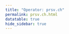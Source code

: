 ```yaml
---
title: "Operator: prsv.ch"
permalink: prsv.ch.html
datatable: true
hide_sidebar: true
---
```


<div>                        <script type="text/javascript">window.PlotlyConfig = {MathJaxConfig: 'local'};</script>
        <script src="https://cdn.plot.ly/plotly-2.4.2.min.js"></script>                <div id="eac51e9d-9186-4198-85cf-8402c34ade3a" class="plotly-graph-div" style="height:100%; width:100%;"></div>            <script type="text/javascript">                                    window.PLOTLYENV=window.PLOTLYENV || {};                                    if (document.getElementById("eac51e9d-9186-4198-85cf-8402c34ade3a")) {                    Plotly.newPlot(                        "eac51e9d-9186-4198-85cf-8402c34ade3a",                        [{"name":"exit probability (%)","type":"scatter","x":["2022-06-17","2022-06-18","2022-06-19","2022-06-20","2022-06-21","2022-06-22","2022-06-23","2022-06-24","2022-06-25","2022-06-26","2022-06-27","2022-06-28","2022-06-29","2022-06-30","2022-07-01","2022-07-02","2022-07-03","2022-07-04","2022-07-05","2022-07-06","2022-07-07","2022-07-08","2022-07-09","2022-07-10","2022-07-11","2022-07-12","2022-07-13","2022-07-14","2022-07-15","2022-07-16","2022-07-17","2022-07-18","2022-07-19","2022-07-20","2022-07-21","2022-07-22","2022-07-23","2022-07-24","2022-07-25","2022-07-26","2022-07-27","2022-07-28","2022-07-29","2022-07-30","2022-07-31","2022-08-01","2022-08-02","2022-08-03","2022-08-04","2022-08-05","2022-08-06","2022-08-07","2022-08-08","2022-08-10","2022-08-11","2022-08-12","2022-08-13","2022-08-14","2022-08-15","2022-08-16","2022-08-17","2022-08-18","2022-08-19","2022-08-20","2022-08-21","2022-08-22","2022-08-23","2022-08-24","2022-08-25","2022-08-26","2022-08-27","2022-08-28","2022-08-29","2022-08-30","2022-08-31","2022-09-01","2022-09-02","2022-09-03","2022-09-04","2022-09-05","2022-09-06","2022-09-07","2022-09-13","2022-09-14","2022-09-15","2022-09-16","2022-09-17","2022-09-18","2022-09-19","2022-09-20","2022-09-21","2022-09-22","2022-09-23","2022-09-24","2022-09-25","2022-09-26","2022-09-27","2022-09-28","2022-09-29","2022-09-30","2022-10-01","2022-10-02","2022-10-03","2022-10-04","2022-10-05","2022-10-06","2022-10-07","2022-10-08","2022-10-09","2022-10-10","2022-10-11","2022-10-12","2022-10-13","2022-10-14","2022-10-15","2022-10-16","2022-10-17","2022-10-18","2022-10-19","2022-10-20","2022-10-21","2022-10-22","2022-10-23","2022-10-24","2022-10-25","2022-10-26","2022-10-27","2022-10-28","2022-10-29","2022-10-30","2022-10-31","2022-11-01","2022-11-02","2022-11-03","2022-11-04","2022-11-05","2022-11-06","2022-11-07","2022-11-08","2022-11-09","2022-11-10","2022-11-11","2022-11-12","2022-11-13","2022-11-14","2022-11-15","2022-11-16","2022-11-17","2022-11-18","2022-11-19","2022-11-20","2022-11-21","2022-11-22","2022-11-23","2022-11-24","2022-11-25","2022-11-26","2022-11-27","2022-11-28","2022-11-29","2022-11-30","2022-12-01","2022-12-02","2022-12-03","2022-12-04","2022-12-05","2022-12-06","2022-12-07","2022-12-08","2022-12-09","2022-12-10","2022-12-11","2022-12-12","2022-12-13","2022-12-14","2022-12-15","2022-12-16","2022-12-17","2022-12-18","2022-12-19","2022-12-20","2022-12-21","2022-12-22","2022-12-23","2022-12-24","2022-12-25","2022-12-26","2022-12-27","2022-12-28","2022-12-29","2022-12-30","2022-12-31","2023-01-01","2023-01-02","2023-01-03","2023-01-04","2023-01-05","2023-01-06","2023-01-07","2023-01-08","2023-01-09","2023-01-10","2023-01-11","2023-01-12","2023-01-13","2023-01-14","2023-01-15","2023-01-16","2023-01-17","2023-01-18","2023-01-19","2023-01-20","2023-01-21","2023-01-22","2023-01-23","2023-01-24","2023-01-25","2023-01-26","2023-01-27","2023-01-28","2023-01-29","2023-01-30","2023-01-31","2023-02-01","2023-02-02","2023-02-03","2023-02-04","2023-02-05","2023-02-06","2023-02-07","2023-02-08","2023-02-09","2023-02-10","2023-02-11","2023-02-12","2023-02-13","2023-02-14","2023-02-15","2023-02-16","2023-02-17","2023-02-18","2023-02-19","2023-02-20","2023-02-21","2023-02-22","2023-02-23","2023-02-24","2023-02-25","2023-02-26","2023-02-27","2023-02-28","2023-03-01","2023-03-02","2023-03-03","2023-03-04","2023-03-05","2023-03-06","2023-03-07","2023-03-08","2023-03-09","2023-03-10","2023-03-11","2023-03-12","2023-03-13","2023-03-14","2023-03-15","2023-03-16","2023-03-17","2023-03-18","2023-03-19","2023-03-20","2023-03-21","2023-03-22","2023-03-23","2023-03-24","2023-03-25","2023-03-26","2023-03-27","2023-03-28","2023-03-29","2023-03-30","2023-03-31","2023-04-01","2023-04-02","2023-04-03","2023-04-04","2023-04-05","2023-04-06","2023-04-07","2023-04-08","2023-04-09","2023-04-10","2023-04-11","2023-04-12","2023-04-13","2023-04-14","2023-04-15","2023-04-16","2023-04-17","2023-04-18","2023-04-19","2023-04-20","2023-04-21","2023-04-22","2023-04-23","2023-04-24","2023-04-25","2023-04-26"],"xaxis":"x","y":[0.0,0.0,0.0,0.03,0.05,0.08,0.09,0.11,0.13,0.13,0.17,0.29,0.31,0.33,0.26,0.31,0.29,0.32,0.32,0.32,0.32,0.32,0.34,0.33,0.33,0.29,0.3,null,0.26,0.25,0.25,0.25,0.25,0.24,0.21,0.21,0.21,0.19,0.18,0.19,0.2,0.19,0.2,0.17,0.17,0.19,0.18,0.2,0.19,0.2,0.2,0.21,0.2,0.23,0.25,0.27,0.26,0.28,0.26,0.26,0.25,0.25,0.25,0.29,0.26,0.28,0.29,0.28,0.0,0.0,0.0,0.0,0.28,0.3,0.31,null,null,null,null,null,null,null,0.0,0.0,0.0,0.25,0.29,0.31,0.31,0.32,0.33,0.34,0.33,0.35,0.38,0.35,1.08,1.12,1.14,1.16,1.01,1.0,0.97,0.93,0.96,1.0,1.01,1.01,1.02,1.0,0.66,1.03,1.01,0.9,0.91,0.94,0.83,0.44,0.3,0.29,0.29,0.27,0.25,0.23,0.26,0.23,0.21,0.21,0.24,0.25,0.19,0.41,0.39,0.39,0.35,0.38,0.4,0.42,0.44,0.49,0.48,0.44,0.44,0.51,0.52,0.52,0.54,0.48,0.5,0.5,0.51,0.57,0.57,0.57,0.57,0.56,0.53,0.54,0.52,0.51,0.5,0.53,0.56,0.56,0.52,0.52,0.54,0.54,0.56,0.57,0.56,0.54,0.52,0.52,0.41,0.48,0.43,0.46,0.48,0.47,0.47,0.48,0.46,0.49,0.48,0.52,0.55,0.56,0.56,0.54,0.54,0.53,0.54,0.53,0.55,0.52,0.51,0.51,0.49,0.49,0.47,0.47,0.47,0.49,0.47,0.36,0.5,0.53,0.54,0.55,0.57,0.52,0.56,0.58,0.58,0.56,0.62,0.62,0.61,0.59,0.61,0.63,0.64,0.62,0.62,0.63,0.62,0.59,0.6,0.62,0.62,0.53,0.51,0.5,0.52,0.49,0.39,0.43,0.43,0.43,0.43,0.43,0.44,0.43,0.43,0.45,0.46,0.48,0.51,0.51,0.57,0.58,1.01,1.06,1.08,1.05,1.04,0.97,0.92,0.93,0.93,0.85,1.15,1.19,1.2,1.17,1.06,1.12,1.12,1.1,1.04,1.04,1.02,1.03,0.95,0.95,0.93,0.95,0.84,0.92,0.94,0.95,0.96,0.94,0.92,0.91,0.9,0.92,0.93,0.87,0.87,0.83,0.87,0.86,0.86,0.83,0.84,0.8,0.8,0.8,0.19,0.4,0.4,0.38,0.39,0.22,0.21,0.18],"yaxis":"y"},{"name":"guard probability (%)","type":"scatter","x":["2022-06-17","2022-06-18","2022-06-19","2022-06-20","2022-06-21","2022-06-22","2022-06-23","2022-06-24","2022-06-25","2022-06-26","2022-06-27","2022-06-28","2022-06-29","2022-06-30","2022-07-01","2022-07-02","2022-07-03","2022-07-04","2022-07-05","2022-07-06","2022-07-07","2022-07-08","2022-07-09","2022-07-10","2022-07-11","2022-07-12","2022-07-13","2022-07-14","2022-07-15","2022-07-16","2022-07-17","2022-07-18","2022-07-19","2022-07-20","2022-07-21","2022-07-22","2022-07-23","2022-07-24","2022-07-25","2022-07-26","2022-07-27","2022-07-28","2022-07-29","2022-07-30","2022-07-31","2022-08-01","2022-08-02","2022-08-03","2022-08-04","2022-08-05","2022-08-06","2022-08-07","2022-08-08","2022-08-10","2022-08-11","2022-08-12","2022-08-13","2022-08-14","2022-08-15","2022-08-16","2022-08-17","2022-08-18","2022-08-19","2022-08-20","2022-08-21","2022-08-22","2022-08-23","2022-08-24","2022-08-25","2022-08-26","2022-08-27","2022-08-28","2022-08-29","2022-08-30","2022-08-31","2022-09-01","2022-09-02","2022-09-03","2022-09-04","2022-09-05","2022-09-06","2022-09-07","2022-09-13","2022-09-14","2022-09-15","2022-09-16","2022-09-17","2022-09-18","2022-09-19","2022-09-20","2022-09-21","2022-09-22","2022-09-23","2022-09-24","2022-09-25","2022-09-26","2022-09-27","2022-09-28","2022-09-29","2022-09-30","2022-10-01","2022-10-02","2022-10-03","2022-10-04","2022-10-05","2022-10-06","2022-10-07","2022-10-08","2022-10-09","2022-10-10","2022-10-11","2022-10-12","2022-10-13","2022-10-14","2022-10-15","2022-10-16","2022-10-17","2022-10-18","2022-10-19","2022-10-20","2022-10-21","2022-10-22","2022-10-23","2022-10-24","2022-10-25","2022-10-26","2022-10-27","2022-10-28","2022-10-29","2022-10-30","2022-10-31","2022-11-01","2022-11-02","2022-11-03","2022-11-04","2022-11-05","2022-11-06","2022-11-07","2022-11-08","2022-11-09","2022-11-10","2022-11-11","2022-11-12","2022-11-13","2022-11-14","2022-11-15","2022-11-16","2022-11-17","2022-11-18","2022-11-19","2022-11-20","2022-11-21","2022-11-22","2022-11-23","2022-11-24","2022-11-25","2022-11-26","2022-11-27","2022-11-28","2022-11-29","2022-11-30","2022-12-01","2022-12-02","2022-12-03","2022-12-04","2022-12-05","2022-12-06","2022-12-07","2022-12-08","2022-12-09","2022-12-10","2022-12-11","2022-12-12","2022-12-13","2022-12-14","2022-12-15","2022-12-16","2022-12-17","2022-12-18","2022-12-19","2022-12-20","2022-12-21","2022-12-22","2022-12-23","2022-12-24","2022-12-25","2022-12-26","2022-12-27","2022-12-28","2022-12-29","2022-12-30","2022-12-31","2023-01-01","2023-01-02","2023-01-03","2023-01-04","2023-01-05","2023-01-06","2023-01-07","2023-01-08","2023-01-09","2023-01-10","2023-01-11","2023-01-12","2023-01-13","2023-01-14","2023-01-15","2023-01-16","2023-01-17","2023-01-18","2023-01-19","2023-01-20","2023-01-21","2023-01-22","2023-01-23","2023-01-24","2023-01-25","2023-01-26","2023-01-27","2023-01-28","2023-01-29","2023-01-30","2023-01-31","2023-02-01","2023-02-02","2023-02-03","2023-02-04","2023-02-05","2023-02-06","2023-02-07","2023-02-08","2023-02-09","2023-02-10","2023-02-11","2023-02-12","2023-02-13","2023-02-14","2023-02-15","2023-02-16","2023-02-17","2023-02-18","2023-02-19","2023-02-20","2023-02-21","2023-02-22","2023-02-23","2023-02-24","2023-02-25","2023-02-26","2023-02-27","2023-02-28","2023-03-01","2023-03-02","2023-03-03","2023-03-04","2023-03-05","2023-03-06","2023-03-07","2023-03-08","2023-03-09","2023-03-10","2023-03-11","2023-03-12","2023-03-13","2023-03-14","2023-03-15","2023-03-16","2023-03-17","2023-03-18","2023-03-19","2023-03-20","2023-03-21","2023-03-22","2023-03-23","2023-03-24","2023-03-25","2023-03-26","2023-03-27","2023-03-28","2023-03-29","2023-03-30","2023-03-31","2023-04-01","2023-04-02","2023-04-03","2023-04-04","2023-04-05","2023-04-06","2023-04-07","2023-04-08","2023-04-09","2023-04-10","2023-04-11","2023-04-12","2023-04-13","2023-04-14","2023-04-15","2023-04-16","2023-04-17","2023-04-18","2023-04-19","2023-04-20","2023-04-21","2023-04-22","2023-04-23","2023-04-24","2023-04-25","2023-04-26"],"xaxis":"x","y":[0.0,0.0,0.0,0.0,0.0,0.0,0.0,0.0,0.0,0.22,0.1,0.1,0.22,0.24,0.23,0.0,0.0,0.0,0.2,0.19,0.18,0.18,0.17,0.17,0.15,0.13,0.13,null,0.0,0.0,0.0,0.0,0.0,0.0,0.0,0.06,0.28,0.28,0.25,0.27,0.28,0.25,0.24,0.23,0.24,0.23,0.23,0.26,0.26,0.32,0.33,0.33,0.28,0.41,0.44,0.42,0.45,0.41,0.38,0.37,0.34,0.55,0.72,0.74,0.79,0.68,0.68,0.73,0.64,0.64,0.67,0.64,0.67,0.87,0.86,null,null,null,null,null,null,null,0.0,0.0,0.0,0.0,0.0,0.0,0.0,0.0,0.0,0.0,0.0,0.0,0.0,0.0,0.0,0.0,0.35,0.35,0.34,0.12,0.12,0.11,0.12,0.1,0.11,0.11,0.12,0.13,0.13,0.13,0.3,0.32,0.31,0.32,0.31,0.34,0.45,0.54,0.5,0.51,0.59,0.68,0.6,0.45,0.48,0.5,0.61,1.2,1.31,1.29,1.47,1.41,1.55,1.83,1.68,1.58,1.61,1.51,1.29,1.61,1.5,1.56,1.54,1.46,1.6,1.6,1.62,1.68,1.78,2.01,2.01,2.01,1.72,2.16,1.96,1.95,2.13,2.46,2.3,2.19,1.75,1.7,1.61,1.41,1.92,1.88,1.79,1.74,1.74,1.74,1.7,1.62,1.71,1.88,1.76,1.69,1.57,1.55,1.6,1.51,1.45,1.5,1.5,1.5,1.51,1.52,1.48,1.41,1.53,1.61,1.58,1.65,1.57,1.57,1.61,1.63,1.66,1.65,1.67,1.8,1.84,1.86,1.88,2.19,2.21,2.17,2.15,2.13,2.06,2.1,2.02,1.72,1.78,1.72,1.81,1.73,1.91,2.17,2.06,1.94,1.99,2.0,2.03,1.86,1.79,1.82,1.58,1.82,1.82,1.81,1.93,1.99,2.09,2.11,2.12,2.08,2.04,2.02,2.11,2.09,2.15,2.04,1.89,2.38,2.58,2.66,2.91,3.48,3.55,3.37,3.22,3.36,3.28,3.35,3.29,3.18,3.19,3.19,3.17,2.77,2.69,2.6,2.68,2.44,2.38,2.35,2.2,2.12,2.39,2.53,2.61,2.61,2.39,2.46,2.46,2.35,2.24,2.25,2.27,2.31,2.31,2.3,2.3,2.3,2.36,2.41,2.34,2.39,2.42,2.37,2.28,2.46,2.51,2.61,2.61,2.34,2.34,2.58,2.73,3.19,3.06,3.01,3.1,2.72,2.74,2.78],"yaxis":"y"},{"name":"advertised bandwidth","type":"scatter","x":["2022-06-17","2022-06-18","2022-06-19","2022-06-20","2022-06-21","2022-06-22","2022-06-23","2022-06-24","2022-06-25","2022-06-26","2022-06-27","2022-06-28","2022-06-29","2022-06-30","2022-07-01","2022-07-02","2022-07-03","2022-07-04","2022-07-05","2022-07-06","2022-07-07","2022-07-08","2022-07-09","2022-07-10","2022-07-11","2022-07-12","2022-07-13","2022-07-14","2022-07-15","2022-07-16","2022-07-17","2022-07-18","2022-07-19","2022-07-20","2022-07-21","2022-07-22","2022-07-23","2022-07-24","2022-07-25","2022-07-26","2022-07-27","2022-07-28","2022-07-29","2022-07-30","2022-07-31","2022-08-01","2022-08-02","2022-08-03","2022-08-04","2022-08-05","2022-08-06","2022-08-07","2022-08-08","2022-08-10","2022-08-11","2022-08-12","2022-08-13","2022-08-14","2022-08-15","2022-08-16","2022-08-17","2022-08-18","2022-08-19","2022-08-20","2022-08-21","2022-08-22","2022-08-23","2022-08-24","2022-08-25","2022-08-26","2022-08-27","2022-08-28","2022-08-29","2022-08-30","2022-08-31","2022-09-01","2022-09-02","2022-09-03","2022-09-04","2022-09-05","2022-09-06","2022-09-07","2022-09-13","2022-09-14","2022-09-15","2022-09-16","2022-09-17","2022-09-18","2022-09-19","2022-09-20","2022-09-21","2022-09-22","2022-09-23","2022-09-24","2022-09-25","2022-09-26","2022-09-27","2022-09-28","2022-09-29","2022-09-30","2022-10-01","2022-10-02","2022-10-03","2022-10-04","2022-10-05","2022-10-06","2022-10-07","2022-10-08","2022-10-09","2022-10-10","2022-10-11","2022-10-12","2022-10-13","2022-10-14","2022-10-15","2022-10-16","2022-10-17","2022-10-18","2022-10-19","2022-10-20","2022-10-21","2022-10-22","2022-10-23","2022-10-24","2022-10-25","2022-10-26","2022-10-27","2022-10-28","2022-10-29","2022-10-30","2022-10-31","2022-11-01","2022-11-02","2022-11-03","2022-11-04","2022-11-05","2022-11-06","2022-11-07","2022-11-08","2022-11-09","2022-11-10","2022-11-11","2022-11-12","2022-11-13","2022-11-14","2022-11-15","2022-11-16","2022-11-17","2022-11-18","2022-11-19","2022-11-20","2022-11-21","2022-11-22","2022-11-23","2022-11-24","2022-11-25","2022-11-26","2022-11-27","2022-11-28","2022-11-29","2022-11-30","2022-12-01","2022-12-02","2022-12-03","2022-12-04","2022-12-05","2022-12-06","2022-12-07","2022-12-08","2022-12-09","2022-12-10","2022-12-11","2022-12-12","2022-12-13","2022-12-14","2022-12-15","2022-12-16","2022-12-17","2022-12-18","2022-12-19","2022-12-20","2022-12-21","2022-12-22","2022-12-23","2022-12-24","2022-12-25","2022-12-26","2022-12-27","2022-12-28","2022-12-29","2022-12-30","2022-12-31","2023-01-01","2023-01-02","2023-01-03","2023-01-04","2023-01-05","2023-01-06","2023-01-07","2023-01-08","2023-01-09","2023-01-10","2023-01-11","2023-01-12","2023-01-13","2023-01-14","2023-01-15","2023-01-16","2023-01-17","2023-01-18","2023-01-19","2023-01-20","2023-01-21","2023-01-22","2023-01-23","2023-01-24","2023-01-25","2023-01-26","2023-01-27","2023-01-28","2023-01-29","2023-01-30","2023-01-31","2023-02-01","2023-02-02","2023-02-03","2023-02-04","2023-02-05","2023-02-06","2023-02-07","2023-02-08","2023-02-09","2023-02-10","2023-02-11","2023-02-12","2023-02-13","2023-02-14","2023-02-15","2023-02-16","2023-02-17","2023-02-18","2023-02-19","2023-02-20","2023-02-21","2023-02-22","2023-02-23","2023-02-24","2023-02-25","2023-02-26","2023-02-27","2023-02-28","2023-03-01","2023-03-02","2023-03-03","2023-03-04","2023-03-05","2023-03-06","2023-03-07","2023-03-08","2023-03-09","2023-03-10","2023-03-11","2023-03-12","2023-03-13","2023-03-14","2023-03-15","2023-03-16","2023-03-17","2023-03-18","2023-03-19","2023-03-20","2023-03-21","2023-03-22","2023-03-23","2023-03-24","2023-03-25","2023-03-26","2023-03-27","2023-03-28","2023-03-29","2023-03-30","2023-03-31","2023-04-01","2023-04-02","2023-04-03","2023-04-04","2023-04-05","2023-04-06","2023-04-07","2023-04-08","2023-04-09","2023-04-10","2023-04-11","2023-04-12","2023-04-13","2023-04-14","2023-04-15","2023-04-16","2023-04-17","2023-04-18","2023-04-19","2023-04-20","2023-04-21","2023-04-22","2023-04-23","2023-04-24","2023-04-25","2023-04-26"],"xaxis":"x","y":[0.0,0.05,0.14,0.14,0.32,0.37,0.62,0.81,0.83,0.83,1.11,1.15,1.15,1.31,1.31,1.25,1.2,1.19,1.14,1.12,1.08,1.08,1.09,1.07,1.06,0.98,0.96,0.96,0.99,1.05,1.05,1.08,1.12,1.12,1.18,1.28,1.25,1.19,1.22,1.32,1.21,1.18,1.16,1.17,1.15,1.16,1.29,1.5,1.58,1.64,1.67,1.61,1.59,1.57,1.72,1.9,2.07,2.2,2.24,2.61,2.72,2.82,2.82,2.93,3.0,2.99,3.03,3.04,3.18,3.35,3.43,3.66,3.68,3.72,4.14,4.15,4.2,4.17,3.93,3.29,2.94,0.35,0.03,2.16,2.51,2.51,2.71,3.72,4.06,4.26,4.8,4.89,5.12,6.12,6.51,6.6,6.76,6.94,7.37,7.32,7.11,7.06,6.88,6.8,6.87,7.2,7.16,7.57,7.47,7.4,7.44,7.23,7.14,6.49,6.47,6.59,6.73,6.84,6.61,6.76,6.38,6.42,6.22,5.99,6.34,6.41,6.45,6.36,6.28,6.68,6.24,5.89,6.11,6.07,6.19,5.89,5.82,5.81,5.56,5.44,5.3,5.35,5.35,5.69,5.91,5.91,5.91,6.4,6.55,6.57,6.76,9.04,10.02,10.12,10.54,9.31,10.24,10.62,10.48,10.43,10.62,10.27,10.1,10.14,9.98,10.1,9.94,9.98,10.1,10.22,10.47,10.48,10.4,10.59,10.51,10.23,10.05,9.89,9.98,10.2,10.08,10.02,10.09,10.57,10.43,10.34,10.51,10.63,10.06,10.44,10.62,10.17,10.08,10.23,10.4,10.13,10.59,10.76,11.53,11.63,12.05,12.64,12.73,13.56,13.4,14.06,13.69,13.52,13.26,13.51,13.34,13.32,13.48,13.02,13.25,13.63,13.3,14.4,14.24,14.29,14.78,14.83,14.6,14.84,14.68,15.75,15.81,15.97,15.93,15.73,15.13,14.19,13.6,14.09,14.19,13.94,14.41,15.05,14.97,16.16,16.38,16.86,16.82,16.74,16.82,17.35,17.13,17.33,17.95,18.15,17.65,17.87,19.95,21.76,22.1,22.47,22.39,22.29,21.94,21.5,21.17,20.66,20.35,19.63,17.44,17.81,17.74,17.66,15.62,15.51,15.45,15.14,14.16,14.16,14.12,14.18,14.22,13.53,13.63,13.84,14.4,14.01,14.28,14.11,11.83,11.87,12.52,12.65,12.79,13.01,13.32,13.03,13.31,14.8,15.23,15.67,15.58,15.3,14.57,14.73,15.04,15.19,15.33,15.35,15.5,15.15,15.78,15.63],"yaxis":"y2"}],                        {"hovermode":"x","template":{"data":{"bar":[{"error_x":{"color":"#2a3f5f"},"error_y":{"color":"#2a3f5f"},"marker":{"line":{"color":"#E5ECF6","width":0.5},"pattern":{"fillmode":"overlay","size":10,"solidity":0.2}},"type":"bar"}],"barpolar":[{"marker":{"line":{"color":"#E5ECF6","width":0.5},"pattern":{"fillmode":"overlay","size":10,"solidity":0.2}},"type":"barpolar"}],"carpet":[{"aaxis":{"endlinecolor":"#2a3f5f","gridcolor":"white","linecolor":"white","minorgridcolor":"white","startlinecolor":"#2a3f5f"},"baxis":{"endlinecolor":"#2a3f5f","gridcolor":"white","linecolor":"white","minorgridcolor":"white","startlinecolor":"#2a3f5f"},"type":"carpet"}],"choropleth":[{"colorbar":{"outlinewidth":0,"ticks":""},"type":"choropleth"}],"contour":[{"colorbar":{"outlinewidth":0,"ticks":""},"colorscale":[[0.0,"#0d0887"],[0.1111111111111111,"#46039f"],[0.2222222222222222,"#7201a8"],[0.3333333333333333,"#9c179e"],[0.4444444444444444,"#bd3786"],[0.5555555555555556,"#d8576b"],[0.6666666666666666,"#ed7953"],[0.7777777777777778,"#fb9f3a"],[0.8888888888888888,"#fdca26"],[1.0,"#f0f921"]],"type":"contour"}],"contourcarpet":[{"colorbar":{"outlinewidth":0,"ticks":""},"type":"contourcarpet"}],"heatmap":[{"colorbar":{"outlinewidth":0,"ticks":""},"colorscale":[[0.0,"#0d0887"],[0.1111111111111111,"#46039f"],[0.2222222222222222,"#7201a8"],[0.3333333333333333,"#9c179e"],[0.4444444444444444,"#bd3786"],[0.5555555555555556,"#d8576b"],[0.6666666666666666,"#ed7953"],[0.7777777777777778,"#fb9f3a"],[0.8888888888888888,"#fdca26"],[1.0,"#f0f921"]],"type":"heatmap"}],"heatmapgl":[{"colorbar":{"outlinewidth":0,"ticks":""},"colorscale":[[0.0,"#0d0887"],[0.1111111111111111,"#46039f"],[0.2222222222222222,"#7201a8"],[0.3333333333333333,"#9c179e"],[0.4444444444444444,"#bd3786"],[0.5555555555555556,"#d8576b"],[0.6666666666666666,"#ed7953"],[0.7777777777777778,"#fb9f3a"],[0.8888888888888888,"#fdca26"],[1.0,"#f0f921"]],"type":"heatmapgl"}],"histogram":[{"marker":{"pattern":{"fillmode":"overlay","size":10,"solidity":0.2}},"type":"histogram"}],"histogram2d":[{"colorbar":{"outlinewidth":0,"ticks":""},"colorscale":[[0.0,"#0d0887"],[0.1111111111111111,"#46039f"],[0.2222222222222222,"#7201a8"],[0.3333333333333333,"#9c179e"],[0.4444444444444444,"#bd3786"],[0.5555555555555556,"#d8576b"],[0.6666666666666666,"#ed7953"],[0.7777777777777778,"#fb9f3a"],[0.8888888888888888,"#fdca26"],[1.0,"#f0f921"]],"type":"histogram2d"}],"histogram2dcontour":[{"colorbar":{"outlinewidth":0,"ticks":""},"colorscale":[[0.0,"#0d0887"],[0.1111111111111111,"#46039f"],[0.2222222222222222,"#7201a8"],[0.3333333333333333,"#9c179e"],[0.4444444444444444,"#bd3786"],[0.5555555555555556,"#d8576b"],[0.6666666666666666,"#ed7953"],[0.7777777777777778,"#fb9f3a"],[0.8888888888888888,"#fdca26"],[1.0,"#f0f921"]],"type":"histogram2dcontour"}],"mesh3d":[{"colorbar":{"outlinewidth":0,"ticks":""},"type":"mesh3d"}],"parcoords":[{"line":{"colorbar":{"outlinewidth":0,"ticks":""}},"type":"parcoords"}],"pie":[{"automargin":true,"type":"pie"}],"scatter":[{"marker":{"colorbar":{"outlinewidth":0,"ticks":""}},"type":"scatter"}],"scatter3d":[{"line":{"colorbar":{"outlinewidth":0,"ticks":""}},"marker":{"colorbar":{"outlinewidth":0,"ticks":""}},"type":"scatter3d"}],"scattercarpet":[{"marker":{"colorbar":{"outlinewidth":0,"ticks":""}},"type":"scattercarpet"}],"scattergeo":[{"marker":{"colorbar":{"outlinewidth":0,"ticks":""}},"type":"scattergeo"}],"scattergl":[{"marker":{"colorbar":{"outlinewidth":0,"ticks":""}},"type":"scattergl"}],"scattermapbox":[{"marker":{"colorbar":{"outlinewidth":0,"ticks":""}},"type":"scattermapbox"}],"scatterpolar":[{"marker":{"colorbar":{"outlinewidth":0,"ticks":""}},"type":"scatterpolar"}],"scatterpolargl":[{"marker":{"colorbar":{"outlinewidth":0,"ticks":""}},"type":"scatterpolargl"}],"scatterternary":[{"marker":{"colorbar":{"outlinewidth":0,"ticks":""}},"type":"scatterternary"}],"surface":[{"colorbar":{"outlinewidth":0,"ticks":""},"colorscale":[[0.0,"#0d0887"],[0.1111111111111111,"#46039f"],[0.2222222222222222,"#7201a8"],[0.3333333333333333,"#9c179e"],[0.4444444444444444,"#bd3786"],[0.5555555555555556,"#d8576b"],[0.6666666666666666,"#ed7953"],[0.7777777777777778,"#fb9f3a"],[0.8888888888888888,"#fdca26"],[1.0,"#f0f921"]],"type":"surface"}],"table":[{"cells":{"fill":{"color":"#EBF0F8"},"line":{"color":"white"}},"header":{"fill":{"color":"#C8D4E3"},"line":{"color":"white"}},"type":"table"}]},"layout":{"annotationdefaults":{"arrowcolor":"#2a3f5f","arrowhead":0,"arrowwidth":1},"autotypenumbers":"strict","coloraxis":{"colorbar":{"outlinewidth":0,"ticks":""}},"colorscale":{"diverging":[[0,"#8e0152"],[0.1,"#c51b7d"],[0.2,"#de77ae"],[0.3,"#f1b6da"],[0.4,"#fde0ef"],[0.5,"#f7f7f7"],[0.6,"#e6f5d0"],[0.7,"#b8e186"],[0.8,"#7fbc41"],[0.9,"#4d9221"],[1,"#276419"]],"sequential":[[0.0,"#0d0887"],[0.1111111111111111,"#46039f"],[0.2222222222222222,"#7201a8"],[0.3333333333333333,"#9c179e"],[0.4444444444444444,"#bd3786"],[0.5555555555555556,"#d8576b"],[0.6666666666666666,"#ed7953"],[0.7777777777777778,"#fb9f3a"],[0.8888888888888888,"#fdca26"],[1.0,"#f0f921"]],"sequentialminus":[[0.0,"#0d0887"],[0.1111111111111111,"#46039f"],[0.2222222222222222,"#7201a8"],[0.3333333333333333,"#9c179e"],[0.4444444444444444,"#bd3786"],[0.5555555555555556,"#d8576b"],[0.6666666666666666,"#ed7953"],[0.7777777777777778,"#fb9f3a"],[0.8888888888888888,"#fdca26"],[1.0,"#f0f921"]]},"colorway":["#636efa","#EF553B","#00cc96","#ab63fa","#FFA15A","#19d3f3","#FF6692","#B6E880","#FF97FF","#FECB52"],"font":{"color":"#2a3f5f"},"geo":{"bgcolor":"white","lakecolor":"white","landcolor":"#E5ECF6","showlakes":true,"showland":true,"subunitcolor":"white"},"hoverlabel":{"align":"left"},"hovermode":"closest","mapbox":{"style":"light"},"paper_bgcolor":"white","plot_bgcolor":"#E5ECF6","polar":{"angularaxis":{"gridcolor":"white","linecolor":"white","ticks":""},"bgcolor":"#E5ECF6","radialaxis":{"gridcolor":"white","linecolor":"white","ticks":""}},"scene":{"xaxis":{"backgroundcolor":"#E5ECF6","gridcolor":"white","gridwidth":2,"linecolor":"white","showbackground":true,"ticks":"","zerolinecolor":"white"},"yaxis":{"backgroundcolor":"#E5ECF6","gridcolor":"white","gridwidth":2,"linecolor":"white","showbackground":true,"ticks":"","zerolinecolor":"white"},"zaxis":{"backgroundcolor":"#E5ECF6","gridcolor":"white","gridwidth":2,"linecolor":"white","showbackground":true,"ticks":"","zerolinecolor":"white"}},"shapedefaults":{"line":{"color":"#2a3f5f"}},"ternary":{"aaxis":{"gridcolor":"white","linecolor":"white","ticks":""},"baxis":{"gridcolor":"white","linecolor":"white","ticks":""},"bgcolor":"#E5ECF6","caxis":{"gridcolor":"white","linecolor":"white","ticks":""}},"title":{"x":0.05},"xaxis":{"automargin":true,"gridcolor":"white","linecolor":"white","ticks":"","title":{"standoff":15},"zerolinecolor":"white","zerolinewidth":2},"yaxis":{"automargin":true,"gridcolor":"white","linecolor":"white","ticks":"","title":{"standoff":15},"zerolinecolor":"white","zerolinewidth":2}}},"xaxis":{"anchor":"y","domain":[0.0,0.94],"rangeselector":{"buttons":[{"count":7,"label":"week","step":"day","stepmode":"backward"},{"count":1,"label":"month","step":"month","stepmode":"backward"},{"count":6,"label":"6 months","step":"month","stepmode":"backward"},{"count":1,"label":"year","step":"year","stepmode":"backward"},{"step":"all"}]}},"yaxis":{"anchor":"x","domain":[0.0,1.0],"rangemode":"nonnegative","ticksuffix":"%","title":{"text":"exit / guard probability"}},"yaxis2":{"anchor":"x","overlaying":"y","rangemode":"nonnegative","side":"right","ticksuffix":" Gbit/s","title":{"text":"advertised bandwidth"}}},                        {"responsive": true}                    )                };                            </script>        </div>

Only proven relays are included in the graph and table. A proven relay claims to be part of a domain
and can be verified to be part of it via the
["well-known" URL or DNS records](https://nusenu.github.io/ContactInfo-Information-Sharing-Specification/#proof).

<div class="datatable-begin"></div>

| Nickname                                                      |   Mbit/s | Exit   | IPv4                                                     | IPv6                                                                                   | First Seen   | Tor Version   | AS Name                                                                                |
|:--------------------------------------------------------------|---------:|:-------|:---------------------------------------------------------|:---------------------------------------------------------------------------------------|:-------------|:--------------|:---------------------------------------------------------------------------------------|
| [prsv](w/relay/025DDB017D79460C4A3F6795D52FEFBB56A133F3.html) |      234 | N      | [45.158.77.29](https://stat.ripe.net/45.158.77.29)       | [2a04:ecc0:8:a8:4567:491:0:1](https://stat.ripe.net/2a04:ecc0:8:a8:4567:491:0:1)       | 2023-03-10   | 0.4.7.13      | [FEELB SARL](w/as_number/AS207992)                                                     |
| [prsv](w/relay/02895A5994A6A291D3938C1142EBFD3B8C296709.html) |      148 | N      | [185.44.81.21](https://stat.ripe.net/185.44.81.21)       | [2a0c:8881::70b5:bcff:fece:22c1](https://stat.ripe.net/2a0c:8881::70b5:bcff:fece:22c1) | 2022-08-09   | 0.4.7.13      | [Sapinet SAS](w/as_number/AS39421)                                                     |
| [prsv](w/relay/06D8F3F601D3B9F32A0DC49AC29650F2F8498E6A.html) |       50 | N      | [45.134.225.95](https://stat.ripe.net/45.134.225.95)     | None                                                                                   | 2023-02-16   | 0.4.7.13      | [ColocationX Ltd.](w/as_number/AS208046)                                               |
| [prsv](w/relay/0765FA0C5EF2AF54BCADBAB5BB41245E8B7913B1.html) |      212 | N      | [37.221.95.46](https://stat.ripe.net/37.221.95.46)       | None                                                                                   | 2023-04-20   | 0.4.7.13      | [myLoc managed IT AG](w/as_number/AS24961)                                             |
| [prsv](w/relay/0797E4D7D49529C32FCAC20A2351195FAE3E2384.html) |       45 | N      | [45.134.225.96](https://stat.ripe.net/45.134.225.96)     | None                                                                                   | 2023-02-16   | 0.4.7.13      | [ColocationX Ltd.](w/as_number/AS208046)                                               |
| [prsv](w/relay/07CD0B07F276F42FE5E5B120C62421F816A0EEE4.html) |      126 | N      | [45.145.164.70](https://stat.ripe.net/45.145.164.70)     | [2a04:ecc0:8:a8:4567:cc06:0:1](https://stat.ripe.net/2a04:ecc0:8:a8:4567:cc06:0:1)     | 2023-04-18   | 0.4.7.13      | [FEELB SARL](w/as_number/AS207992)                                                     |
| [prsv](w/relay/0A7C0F508406985EA52C958E8139523D128D4AED.html) |       43 | N      | [45.134.225.98](https://stat.ripe.net/45.134.225.98)     | None                                                                                   | 2023-02-16   | 0.4.7.13      | [ColocationX Ltd.](w/as_number/AS208046)                                               |
| [prsv](w/relay/0B5FB0C4C22166ADE6CB500F08BB5DCD364A12FC.html) |       64 | Y      | [193.35.18.128](https://stat.ripe.net/193.35.18.128)     | [2a05:dfc7:4068::1](https://stat.ripe.net/2a05:dfc7:4068::1)                           | 2023-04-20   | 0.4.7.13      | [Aggros Operations Ltd.](w/as_number/AS202685)                                         |
| [prsv](w/relay/164825C788E0E747D1F7D96DA68964AADCED8836.html) |       47 | N      | [216.73.158.8](https://stat.ripe.net/216.73.158.8)       | None                                                                                   | 2023-04-16   | 0.4.7.13      | [RELIABLESITE](w/as_number/AS23470)                                                    |
| [prsv](w/relay/182BFF0100B9772699BE4A2DDAE9F702CDAB7B91.html) |      195 | Y      | [45.154.98.225](https://stat.ripe.net/45.154.98.225)     | None                                                                                   | 2022-06-18   | 0.4.7.13      | [1337 Services GmbH](w/as_number/AS210558)                                             |
| [prsv](w/relay/1ABA06ABD76E2E4023641B7C98F2D5AE4D546F82.html) |      133 | N      | [45.145.164.70](https://stat.ripe.net/45.145.164.70)     | [2a04:ecc0:8:a8:4567:cc06:0:1](https://stat.ripe.net/2a04:ecc0:8:a8:4567:cc06:0:1)     | 2023-04-18   | 0.4.7.13      | [FEELB SARL](w/as_number/AS207992)                                                     |
| [prsv](w/relay/1AC0DD5FF7B2E7E41D689EF4419E5434220904E6.html) |       60 | N      | [45.134.225.100](https://stat.ripe.net/45.134.225.100)   | None                                                                                   | 2023-02-16   | 0.4.7.13      | [ColocationX Ltd.](w/as_number/AS208046)                                               |
| [prsv](w/relay/1CA6B5AAC6905DD12B1A51E642FD007B033BB980.html) |      265 | N      | [37.221.95.46](https://stat.ripe.net/37.221.95.46)       | None                                                                                   | 2023-04-20   | 0.4.7.13      | [myLoc managed IT AG](w/as_number/AS24961)                                             |
| [prsv](w/relay/208667B49D80E12FF447EEF29C5A3227C617E283.html) |      168 | N      | [185.200.244.107](https://stat.ripe.net/185.200.244.107) | None                                                                                   | 2023-04-07   | 0.4.7.13      | [Ferdinand Zink trading as Tube-Hosting](w/as_number/AS49581)                          |
| [prsv](w/relay/20DD22FCBD9945CA69E60C1A92A10F1270428C65.html) |       49 | N      | [45.134.225.92](https://stat.ripe.net/45.134.225.92)     | None                                                                                   | 2023-02-16   | 0.4.7.13      | [ColocationX Ltd.](w/as_number/AS208046)                                               |
| [prsv](w/relay/22FF9E81C26EF60586CC6DC6E17DA78A0D8B78EB.html) |      151 | N      | [80.64.218.61](https://stat.ripe.net/80.64.218.61)       | [2a0e:1bc1:56:1000::dbb:77db](https://stat.ripe.net/2a0e:1bc1:56:1000::dbb:77db)       | 2022-08-02   | 0.4.7.13      | [LogicForge Limited](w/as_number/AS208621)                                             |
| [prsv](w/relay/24AB72B38C576E8228ED286906CB83A28FF9239D.html) |       47 | N      | [45.134.225.96](https://stat.ripe.net/45.134.225.96)     | None                                                                                   | 2023-02-16   | 0.4.7.13      | [ColocationX Ltd.](w/as_number/AS208046)                                               |
| [prsv](w/relay/26E0EF82FC7262B801CB6567307C7F0C2409F2BE.html) |       92 | N      | [5.254.26.84](https://stat.ripe.net/5.254.26.84)         | None                                                                                   | 2023-04-23   | 0.4.7.13      | [Voxility LLP](w/as_number/AS3223)                                                     |
| [prsv](w/relay/27AB78F68AA9946FB5801E469B690BF65E2E08A8.html) |       56 | N      | [45.134.225.103](https://stat.ripe.net/45.134.225.103)   | None                                                                                   | 2023-02-16   | 0.4.7.13      | [ColocationX Ltd.](w/as_number/AS208046)                                               |
| [prsv](w/relay/2A485E1609D01889D481352108BAEB25E87521B1.html) |       47 | N      | [194.124.75.29](https://stat.ripe.net/194.124.75.29)     | None                                                                                   | 2023-04-24   | 0.4.7.13      | [Executive Service S.R.L., Societa Benefit](w/as_number/AS202346)                      |
| [prsv](w/relay/2ACC96CA691D075FE123D1AC06F1428E17DD1A08.html) |       52 | N      | [45.134.225.102](https://stat.ripe.net/45.134.225.102)   | None                                                                                   | 2023-02-16   | 0.4.7.13      | [ColocationX Ltd.](w/as_number/AS208046)                                               |
| [prsv](w/relay/2C1B11E7588F09BBC91126FDD10EE1BE6E6B604E.html) |       46 | N      | [45.134.225.93](https://stat.ripe.net/45.134.225.93)     | None                                                                                   | 2023-02-16   | 0.4.7.13      | [ColocationX Ltd.](w/as_number/AS208046)                                               |
| [prsv](w/relay/2C5E3F909266B6C448437EC34B524A63A2B1A0E5.html) |       57 | N      | [45.134.225.97](https://stat.ripe.net/45.134.225.97)     | None                                                                                   | 2023-02-16   | 0.4.7.13      | [ColocationX Ltd.](w/as_number/AS208046)                                               |
| [prsv](w/relay/2D237843D996DEF380910A69FC289A3830EE6601.html) |       87 | Y      | [193.35.18.128](https://stat.ripe.net/193.35.18.128)     | [2a05:dfc7:4068::1](https://stat.ripe.net/2a05:dfc7:4068::1)                           | 2023-04-20   | 0.4.7.13      | [Aggros Operations Ltd.](w/as_number/AS202685)                                         |
| [prsv](w/relay/2E8227AD51CB31AFDE473DFE5FCA442C3B68CCE6.html) |       62 | N      | [45.134.225.94](https://stat.ripe.net/45.134.225.94)     | None                                                                                   | 2023-02-16   | 0.4.7.13      | [ColocationX Ltd.](w/as_number/AS208046)                                               |
| [prsv](w/relay/309091A8CF98666AA4E02F533F0E404BD9DFA7D9.html) |       65 | N      | [45.134.225.97](https://stat.ripe.net/45.134.225.97)     | None                                                                                   | 2023-02-16   | 0.4.7.13      | [ColocationX Ltd.](w/as_number/AS208046)                                               |
| [prsv](w/relay/30B68A87020ABEF5EAD87BD0D477F77FE7F4039F.html) |      149 | N      | [45.90.161.142](https://stat.ripe.net/45.90.161.142)     | [2a0c:8881::2c02:49ff:fe8a:eb65](https://stat.ripe.net/2a0c:8881::2c02:49ff:fe8a:eb65) | 2022-10-09   | 0.4.7.13      | [Sapinet SAS](w/as_number/AS39421)                                                     |
| [prsv](w/relay/312C632D06A97BE150A9238D9F7CC900FA1BFDFA.html) |      334 | N      | [134.202.120.23](https://stat.ripe.net/134.202.120.23)   | None                                                                                   | 2023-01-17   | 0.4.7.13      | [RELIABLESITE](w/as_number/AS23470)                                                    |
| [prsv](w/relay/32AE3B41737181FF35A0945A4A73FE071E14FD14.html) |       68 | N      | [45.134.225.106](https://stat.ripe.net/45.134.225.106)   | None                                                                                   | 2023-02-23   | 0.4.7.13      | [ColocationX Ltd.](w/as_number/AS208046)                                               |
| [prsv](w/relay/352D7CFE8F47DB2084D5B3A7A23115016445575A.html) |      109 | N      | [37.44.238.214](https://stat.ripe.net/37.44.238.214)     | None                                                                                   | 2023-04-12   | 0.4.7.13      | [Harmony Hosting SARL](w/as_number/AS34534)                                            |
| [prsv](w/relay/397323B5F11305739F197C30287BC368A63D5B7F.html) |      139 | N      | [62.243.56.28](https://stat.ripe.net/62.243.56.28)       | None                                                                                   | 2023-04-07   | 0.4.7.13      | [TDC Holding A/S](w/as_number/AS3292)                                                  |
| [prsv](w/relay/39D66E4CCAAE5B7B995535CC72C81A4A86FD0264.html) |       60 | N      | [45.134.225.91](https://stat.ripe.net/45.134.225.91)     | None                                                                                   | 2023-02-16   | 0.4.7.13      | [ColocationX Ltd.](w/as_number/AS208046)                                               |
| [prsv](w/relay/3C27E157E85B5D12BE198BC9F4C1F233ECB0A32D.html) |       37 | N      | [216.73.158.8](https://stat.ripe.net/216.73.158.8)       | None                                                                                   | 2023-04-16   | 0.4.7.13      | [RELIABLESITE](w/as_number/AS23470)                                                    |
| [prsv](w/relay/3E157B688FF7830DF2A45F88FE8F2D6DB1E8CA64.html) |       55 | N      | [45.134.225.105](https://stat.ripe.net/45.134.225.105)   | None                                                                                   | 2023-02-16   | 0.4.7.13      | [ColocationX Ltd.](w/as_number/AS208046)                                               |
| [prsv](w/relay/3EE62B67225FD030A237E4C9497C303ED3DD1912.html) |      127 | N      | [185.44.81.21](https://stat.ripe.net/185.44.81.21)       | [2a0c:8881::70b5:bcff:fece:22c1](https://stat.ripe.net/2a0c:8881::70b5:bcff:fece:22c1) | 2022-08-09   | 0.4.7.13      | [Sapinet SAS](w/as_number/AS39421)                                                     |
| [prsv](w/relay/4194DA05F14FB11243FAF9D5F2474F35D4EFD60D.html) |       61 | N      | [45.134.225.91](https://stat.ripe.net/45.134.225.91)     | None                                                                                   | 2023-02-16   | 0.4.7.13      | [ColocationX Ltd.](w/as_number/AS208046)                                               |
| [prsv](w/relay/45AD465ED723A7567A7AE02D31404797FD5244D7.html) |       45 | N      | [194.124.75.29](https://stat.ripe.net/194.124.75.29)     | None                                                                                   | 2023-04-24   | 0.4.7.13      | [Executive Service S.R.L., Societa Benefit](w/as_number/AS202346)                      |
| [prsv](w/relay/45B7B62834A184B10EC1D97B23E56398A0724282.html) |      534 | N      | [204.137.14.62](https://stat.ripe.net/204.137.14.62)     | [2602:fc2f:f00:500::b](https://stat.ripe.net/2602:fc2f:f00:500::b)                     | 2023-04-04   | 0.4.7.13      | [ATOMIC-NETWORKS-1](w/as_number/AS399820)                                              |
| [prsv](w/relay/468C9F4F6AA9827539D4632EA477D046681A443F.html) |       52 | N      | [45.134.225.99](https://stat.ripe.net/45.134.225.99)     | None                                                                                   | 2023-02-16   | 0.4.7.13      | [ColocationX Ltd.](w/as_number/AS208046)                                               |
| [prsv](w/relay/54D08EF64FC006EB5F19C9549DC40E52BB8C854D.html) |       68 | N      | [193.142.147.204](https://stat.ripe.net/193.142.147.204) | None                                                                                   | 2022-11-27   | 0.4.7.13      | [ColocationX Ltd.](w/as_number/AS208046)                                               |
| [prsv](w/relay/554631959653A922A8FE4DBEEF74A6CDBF82AF9B.html) |      337 | N      | [134.202.120.23](https://stat.ripe.net/134.202.120.23)   | None                                                                                   | 2023-01-17   | 0.4.7.13      | [RELIABLESITE](w/as_number/AS23470)                                                    |
| [prsv](w/relay/562D2CA76A103548C7BD7A46260953A26AA650AD.html) |       52 | N      | [45.134.225.107](https://stat.ripe.net/45.134.225.107)   | None                                                                                   | 2023-03-07   | 0.4.7.13      | [ColocationX Ltd.](w/as_number/AS208046)                                               |
| [prsv](w/relay/584EF043F2C04C197A34AE2141705CFCF65B3F96.html) |      251 | N      | [45.140.143.143](https://stat.ripe.net/45.140.143.143)   | None                                                                                   | 2023-04-11   | 0.4.7.13      | [RoyaleHosting BV](w/as_number/AS212477)                                               |
| [prsv](w/relay/5A25EADC1F8D2C0E1C03170F81475428876E6E48.html) |      417 | N      | [134.202.120.22](https://stat.ripe.net/134.202.120.22)   | None                                                                                   | 2023-01-17   | 0.4.7.13      | [RELIABLESITE](w/as_number/AS23470)                                                    |
| [prsv](w/relay/5CBFC6B7A522FBBFE9F4EAF86F56EE077F2A01BE.html) |       54 | N      | [45.134.225.107](https://stat.ripe.net/45.134.225.107)   | None                                                                                   | 2023-03-07   | 0.4.7.13      | [ColocationX Ltd.](w/as_number/AS208046)                                               |
| [prsv](w/relay/61251D3B47F02345874BB7F2B4D6EF319814DE34.html) |      192 | N      | [45.90.161.141](https://stat.ripe.net/45.90.161.141)     | [2a0c:8881::f05d:92ff:feb5:2932](https://stat.ripe.net/2a0c:8881::f05d:92ff:feb5:2932) | 2022-08-21   | 0.4.7.13      | [Sapinet SAS](w/as_number/AS39421)                                                     |
| [prsv](w/relay/6185F79ACE94EE31867DD017E4E6709B914EF0BB.html) |      142 | N      | [45.132.125.231](https://stat.ripe.net/45.132.125.231)   | None                                                                                   | 2023-04-20   | 0.4.7.13      | [Jan Philipp Waldecker trading as LUMASERV Systems](w/as_number/AS200303)              |
| [prsv](w/relay/62A6B2C750725FFDE9457F641EF566D56773C315.html) |      137 | N      | [80.64.218.61](https://stat.ripe.net/80.64.218.61)       | [2a0e:1bc1:56:1000::dbb:77db](https://stat.ripe.net/2a0e:1bc1:56:1000::dbb:77db)       | 2022-08-02   | 0.4.7.13      | [LogicForge Limited](w/as_number/AS208621)                                             |
| [prsv](w/relay/657BC51E4A7CA93D16061CDBEF83CEE1D2FCDF09.html) |      156 | N      | [23.146.184.21](https://stat.ripe.net/23.146.184.21)     | None                                                                                   | 2023-04-04   | 0.4.7.13      | [ATOMIC-NETWORKS-1](w/as_number/AS399820)                                              |
| [prsv](w/relay/6A7D93D435F33799C846ECB843ED6FF74FF46740.html) |      185 | N      | [37.221.95.46](https://stat.ripe.net/37.221.95.46)       | None                                                                                   | 2023-04-20   | 0.4.7.13      | [myLoc managed IT AG](w/as_number/AS24961)                                             |
| [prsv](w/relay/6C3BAB50516C6AD416C6A1FBFDFF3F747B79680F.html) |       91 | N      | [37.44.238.214](https://stat.ripe.net/37.44.238.214)     | None                                                                                   | 2023-04-12   | 0.4.7.13      | [Harmony Hosting SARL](w/as_number/AS34534)                                            |
| [prsv](w/relay/6F434A55CCD9C0F086C0C3968070D3E6D8D38D1E.html) |      109 | N      | [37.44.238.214](https://stat.ripe.net/37.44.238.214)     | None                                                                                   | 2023-04-12   | 0.4.7.13      | [Harmony Hosting SARL](w/as_number/AS34534)                                            |
| [prsv](w/relay/6F841B89D5C10080625F52A66E5A6BB2F1F126CF.html) |      165 | N      | [185.200.244.107](https://stat.ripe.net/185.200.244.107) | None                                                                                   | 2023-04-07   | 0.4.7.13      | [Ferdinand Zink trading as Tube-Hosting](w/as_number/AS49581)                          |
| [prsv](w/relay/71C7808B784658D92BF178B8152A76C4F5845BDC.html) |       88 | N      | [193.142.147.204](https://stat.ripe.net/193.142.147.204) | None                                                                                   | 2022-11-27   | 0.4.7.13      | [ColocationX Ltd.](w/as_number/AS208046)                                               |
| [prsv](w/relay/79A2803C737C1B297A4EDF1F10453C7061A41076.html) |       50 | N      | [45.134.225.92](https://stat.ripe.net/45.134.225.92)     | None                                                                                   | 2023-02-16   | 0.4.7.13      | [ColocationX Ltd.](w/as_number/AS208046)                                               |
| [prsv](w/relay/7A89F6DFF4342281A7A2B3D5D866F60F9AE07B1D.html) |       41 | N      | [194.124.75.29](https://stat.ripe.net/194.124.75.29)     | None                                                                                   | 2023-04-24   | 0.4.7.13      | [Executive Service S.R.L., Societa Benefit](w/as_number/AS202346)                      |
| [prsv](w/relay/7B78F9B4F4CFF3866EDE4198A5F684359BF240F0.html) |       57 | N      | [45.134.225.93](https://stat.ripe.net/45.134.225.93)     | None                                                                                   | 2023-02-16   | 0.4.7.13      | [ColocationX Ltd.](w/as_number/AS208046)                                               |
| [prsv](w/relay/7C53B7E51E3E54D5F8D8A5182102136E17EF2C96.html) |      189 | N      | [45.132.125.231](https://stat.ripe.net/45.132.125.231)   | None                                                                                   | 2023-04-20   | 0.4.7.13      | [Jan Philipp Waldecker trading as LUMASERV Systems](w/as_number/AS200303)              |
| [prsv](w/relay/87F454A64A9769459FC30D2571DA54BFAB81F133.html) |       53 | N      | [45.134.225.104](https://stat.ripe.net/45.134.225.104)   | None                                                                                   | 2023-02-16   | 0.4.7.13      | [ColocationX Ltd.](w/as_number/AS208046)                                               |
| [prsv](w/relay/88DF039D2139C242C91337806175C49DFF707D28.html) |       56 | N      | [45.134.225.102](https://stat.ripe.net/45.134.225.102)   | None                                                                                   | 2023-02-16   | 0.4.7.13      | [ColocationX Ltd.](w/as_number/AS208046)                                               |
| [prsv](w/relay/88E4F86CCC346FE95F3B23AE95668FE435167190.html) |       36 | N      | [194.124.75.29](https://stat.ripe.net/194.124.75.29)     | None                                                                                   | 2023-04-24   | 0.4.7.13      | [Executive Service S.R.L., Societa Benefit](w/as_number/AS202346)                      |
| [prsv](w/relay/8BE849CA165C514976D201B0F98586FEBDC3EC75.html) |      158 | N      | [91.212.121.163](https://stat.ripe.net/91.212.121.163)   | [2a12:bec0:202:3c52::1](https://stat.ripe.net/2a12:bec0:202:3c52::1)                   | 2023-04-08   | 0.4.7.13      | [Ferdinand Zink trading as Tube-Hosting](w/as_number/AS49581)                          |
| [prsv](w/relay/8CBD2F0B2F0B80E927C3B017BA472976D6453A60.html) |      186 | N      | [80.64.218.42](https://stat.ripe.net/80.64.218.42)       | [2a0e:1bc1:56:1000::f1a:87b2](https://stat.ripe.net/2a0e:1bc1:56:1000::f1a:87b2)       | 2022-08-13   | 0.4.7.13      | [LogicForge Limited](w/as_number/AS208621)                                             |
| [prsv](w/relay/9204287E450D9E15C6FCD4D6476200FBE96B4C71.html) |       99 | N      | [23.146.184.21](https://stat.ripe.net/23.146.184.21)     | None                                                                                   | 2023-04-04   | 0.4.7.13      | [ATOMIC-NETWORKS-1](w/as_number/AS399820)                                              |
| [prsv](w/relay/9B8C4D8A56630AAE95B610A72CC60646AA3CCAFB.html) |       61 | N      | [45.134.225.95](https://stat.ripe.net/45.134.225.95)     | None                                                                                   | 2023-02-16   | 0.4.7.13      | [ColocationX Ltd.](w/as_number/AS208046)                                               |
| [prsv](w/relay/9CC22D22D66BB8D99AC2B80B3D381E88B4A58938.html) |      175 | N      | [45.158.77.29](https://stat.ripe.net/45.158.77.29)       | [2a04:ecc0:8:a8:4567:491:0:1](https://stat.ripe.net/2a04:ecc0:8:a8:4567:491:0:1)       | 2023-03-10   | 0.4.7.13      | [FEELB SARL](w/as_number/AS207992)                                                     |
| [prsv](w/relay/A15FD725CD3D816B855000E7293BF97409C31410.html) |      446 | N      | [45.145.166.104](https://stat.ripe.net/45.145.166.104)   | [2a04:ecc0:8:a8:4567:801:0:1](https://stat.ripe.net/2a04:ecc0:8:a8:4567:801:0:1)       | 2022-11-18   | 0.4.7.13      | [FEELB SARL](w/as_number/AS207992)                                                     |
| [prsv](w/relay/A82101195C09AF426990EF25C7F9215A592AA11E.html) |       97 | Y      | [193.35.18.117](https://stat.ripe.net/193.35.18.117)     | [2a05:dfc7:40a9::1](https://stat.ripe.net/2a05:dfc7:40a9::1)                           | 2023-03-25   | 0.4.7.13      | [Aggros Operations Ltd.](w/as_number/AS202685)                                         |
| [prsv](w/relay/A9B3D6D74CDCD56C58C47D37A9DB65F790C5BB16.html) |       96 | N      | [45.134.225.101](https://stat.ripe.net/45.134.225.101)   | None                                                                                   | 2023-02-16   | 0.4.7.13      | [ColocationX Ltd.](w/as_number/AS208046)                                               |
| [prsv](w/relay/AAFF2D9F8DCCFA02313366A86AFF8753BA81A89F.html) |      108 | N      | [185.44.81.21](https://stat.ripe.net/185.44.81.21)       | [2a0c:8881::70b5:bcff:fece:22c1](https://stat.ripe.net/2a0c:8881::70b5:bcff:fece:22c1) | 2023-03-10   | 0.4.7.13      | [Sapinet SAS](w/as_number/AS39421)                                                     |
| [prsv](w/relay/AB98EA403E46687FEF76168E11F17F1C8126CF33.html) |       43 | N      | [45.134.225.99](https://stat.ripe.net/45.134.225.99)     | None                                                                                   | 2023-02-16   | 0.4.7.13      | [ColocationX Ltd.](w/as_number/AS208046)                                               |
| [prsv](w/relay/ADADA1DEF04DED7A6BB32C80D6DC593B5BC089EF.html) |      125 | Y      | [193.35.18.117](https://stat.ripe.net/193.35.18.117)     | [2a05:dfc7:40a9::1](https://stat.ripe.net/2a05:dfc7:40a9::1)                           | 2023-03-25   | 0.4.7.13      | [Aggros Operations Ltd.](w/as_number/AS202685)                                         |
| [prsv](w/relay/AE0946FB8E09BA81F050DD8106AF13005E24F16F.html) |      354 | N      | [134.202.120.22](https://stat.ripe.net/134.202.120.22)   | None                                                                                   | 2023-01-17   | 0.4.7.13      | [RELIABLESITE](w/as_number/AS23470)                                                    |
| [prsv](w/relay/B18A7A42CF335AE80037266284547916D78D8A28.html) |       86 | Y      | [193.35.18.127](https://stat.ripe.net/193.35.18.127)     | [2a05:dfc7:40d3::1](https://stat.ripe.net/2a05:dfc7:40d3::1)                           | 2023-03-26   | 0.4.7.13      | [Aggros Operations Ltd.](w/as_number/AS202685)                                         |
| [prsv](w/relay/B2133EFE59CC4CA3435D3E5E4EBD726D244BB2F7.html) |       48 | N      | [45.134.225.94](https://stat.ripe.net/45.134.225.94)     | None                                                                                   | 2023-02-16   | 0.4.7.13      | [ColocationX Ltd.](w/as_number/AS208046)                                               |
| [prsv](w/relay/B94D510E3DF9D26984B840AB137CEF5E7D11050A.html) |      221 | N      | [45.158.77.29](https://stat.ripe.net/45.158.77.29)       | [2a04:ecc0:8:a8:4567:491:0:1](https://stat.ripe.net/2a04:ecc0:8:a8:4567:491:0:1)       | 2022-10-09   | 0.4.7.13      | [FEELB SARL](w/as_number/AS207992)                                                     |
| [prsv](w/relay/BA27142944E3218D2BC58384AF13162AE6C57705.html) |       50 | N      | [45.134.225.106](https://stat.ripe.net/45.134.225.106)   | None                                                                                   | 2023-02-23   | 0.4.7.13      | [ColocationX Ltd.](w/as_number/AS208046)                                               |
| [prsv](w/relay/BC031603FD69DD73A6ADAF15CDE9A0F52D38CE8E.html) |      121 | N      | [185.44.81.21](https://stat.ripe.net/185.44.81.21)       | [2a0c:8881::70b5:bcff:fece:22c1](https://stat.ripe.net/2a0c:8881::70b5:bcff:fece:22c1) | 2023-03-10   | 0.4.7.13      | [Sapinet SAS](w/as_number/AS39421)                                                     |
| [prsv](w/relay/BE7F8AB71B3A8EF1C8964B3A80552E4C19C9B2A2.html) |      112 | N      | [45.140.143.143](https://stat.ripe.net/45.140.143.143)   | None                                                                                   | 2023-04-11   | 0.4.7.13      | [RoyaleHosting BV](w/as_number/AS212477)                                               |
| [prsv](w/relay/C24DEC940EB4AF86E81228A0EE855A6DE47557B9.html) |      104 | N      | [45.142.112.70](https://stat.ripe.net/45.142.112.70)     | [2a12:3e80:1:222::](https://stat.ripe.net/2a12:3e80:1:222::)                           | 2023-04-18   | 0.4.7.13      | [Ferdinand Zink trading as Tube-Hosting](w/as_number/AS49581)                          |
| [prsv](w/relay/C402144D3067AF9532C45278D14473DF05813D89.html) |       79 | N      | [5.254.26.84](https://stat.ripe.net/5.254.26.84)         | None                                                                                   | 2023-04-23   | 0.4.7.13      | [Voxility LLP](w/as_number/AS3223)                                                     |
| [prsv](w/relay/C4B1C14F00E9D2170F4BA225180EB9C9B4842162.html) |      263 | N      | [37.221.95.46](https://stat.ripe.net/37.221.95.46)       | None                                                                                   | 2023-04-20   | 0.4.7.13      | [myLoc managed IT AG](w/as_number/AS24961)                                             |
| [prsv](w/relay/C73930A5616BCF08A264ACBF37BABD1A50CA8AFC.html) |      170 | N      | [45.132.125.231](https://stat.ripe.net/45.132.125.231)   | None                                                                                   | 2023-04-20   | 0.4.7.13      | [Jan Philipp Waldecker trading as LUMASERV Systems](w/as_number/AS200303)              |
| [prsv](w/relay/C7422BCA869A0D8FA147E032887AD71EEF436F9B.html) |      151 | N      | [45.145.164.70](https://stat.ripe.net/45.145.164.70)     | [2a04:ecc0:8:a8:4567:cc06:0:1](https://stat.ripe.net/2a04:ecc0:8:a8:4567:cc06:0:1)     | 2023-01-17   | 0.4.7.13      | [FEELB SARL](w/as_number/AS207992)                                                     |
| [prsv](w/relay/C754366F46DFFAEA80C394B1BCED2ECD56EFB09A.html) |      443 | N      | [45.90.161.141](https://stat.ripe.net/45.90.161.141)     | [2a0c:8881::f05d:92ff:feb5:2932](https://stat.ripe.net/2a0c:8881::f05d:92ff:feb5:2932) | 2022-08-21   | 0.4.7.13      | [Sapinet SAS](w/as_number/AS39421)                                                     |
| [prsv](w/relay/CA410AC3B49FFBF7DC05474F747F4E32B2BF1A8F.html) |      155 | N      | [45.90.161.142](https://stat.ripe.net/45.90.161.142)     | [2a0c:8881::2c02:49ff:fe8a:eb65](https://stat.ripe.net/2a0c:8881::2c02:49ff:fe8a:eb65) | 2022-10-09   | 0.4.7.13      | [Sapinet SAS](w/as_number/AS39421)                                                     |
| [prsv](w/relay/CACE243B8B79E7D5D72F60983E7F1B6045C731B5.html) |       89 | N      | [45.142.112.70](https://stat.ripe.net/45.142.112.70)     | [2a12:3e80:1:222::](https://stat.ripe.net/2a12:3e80:1:222::)                           | 2023-04-18   | 0.4.7.13      | [Ferdinand Zink trading as Tube-Hosting](w/as_number/AS49581)                          |
| [prsv](w/relay/CCEF0BBDA8F52C2E60E34BC150CD8EB71F5BDA8D.html) |      212 | Y      | [45.154.98.225](https://stat.ripe.net/45.154.98.225)     | None                                                                                   | 2022-06-18   | 0.4.7.13      | [1337 Services GmbH](w/as_number/AS210558)                                             |
| [prsv](w/relay/CDE492B34D14A0D971A8B048216ECB2BF47DC0DE.html) |      126 | N      | [213.238.182.114](https://stat.ripe.net/213.238.182.114) | None                                                                                   | 2022-09-01   | 0.4.7.13      | [MARKAHOST TELEKOMUNIKASYON VE TICARET LIMITED SIRKETI](w/as_number/AS207279)          |
| [prsv](w/relay/CFA137DAE932B236525E2D7569FDD95274D13CF0.html) |      167 | N      | [45.145.164.70](https://stat.ripe.net/45.145.164.70)     | [2a04:ecc0:8:a8:4567:cc06:0:1](https://stat.ripe.net/2a04:ecc0:8:a8:4567:cc06:0:1)     | 2023-01-17   | 0.4.7.13      | [FEELB SARL](w/as_number/AS207992)                                                     |
| [prsv](w/relay/CFCA29A3496684E5C81B84D0AC28C978CFE81098.html) |       81 | N      | [37.44.238.214](https://stat.ripe.net/37.44.238.214)     | None                                                                                   | 2023-04-12   | 0.4.7.13      | [Harmony Hosting SARL](w/as_number/AS34534)                                            |
| [prsv](w/relay/D0EBE1930D1FB3918B125DF2A7F225DC36FED1A9.html) |       81 | Y      | [193.35.18.127](https://stat.ripe.net/193.35.18.127)     | [2a05:dfc7:40d3::1](https://stat.ripe.net/2a05:dfc7:40d3::1)                           | 2023-03-26   | 0.4.7.13      | [Aggros Operations Ltd.](w/as_number/AS202685)                                         |
| [prsv](w/relay/D1C8569BA3CD31DDB4F4A81A1C2DB51E02FEBC03.html) |       94 | Y      | [2.58.56.57](https://stat.ripe.net/2.58.56.57)           | None                                                                                   | 2023-04-25   | 0.4.7.13      | [1337 Services GmbH](w/as_number/AS210558)                                             |
| [prsv](w/relay/D442A6A5F0EC4B3CC723FFF392BC76604805F3EE.html) |      394 | N      | [37.114.53.157](https://stat.ripe.net/37.114.53.157)     | [2a12:3e80:400:71::](https://stat.ripe.net/2a12:3e80:400:71::)                         | 2023-04-10   | 0.4.7.13      | [Michael Sebastian Schinzel trading as IP-Projects GmbH & Co. KG](w/as_number/AS48314) |
| [prsv](w/relay/D54EB3C1F745305ABDC28CF45EDE3DCD1A21EA9C.html) |      206 | N      | [45.140.143.143](https://stat.ripe.net/45.140.143.143)   | None                                                                                   | 2023-04-11   | 0.4.7.13      | [RoyaleHosting BV](w/as_number/AS212477)                                               |
| [prsv](w/relay/DABD844AEEAC504BF62FB1D386AE3825F4EFB995.html) |      172 | N      | [91.212.121.163](https://stat.ripe.net/91.212.121.163)   | [2a12:bec0:202:3c52::1](https://stat.ripe.net/2a12:bec0:202:3c52::1)                   | 2023-04-08   | 0.4.7.13      | [Ferdinand Zink trading as Tube-Hosting](w/as_number/AS49581)                          |
| [prsv](w/relay/DDCF910A24666960B7B0234E28B855147AE3B13D.html) |      174 | N      | [45.137.204.243](https://stat.ripe.net/45.137.204.243)   | None                                                                                   | 2023-03-19   | 0.4.7.13      | [RoyaleHosting BV](w/as_number/AS212477)                                               |
| [prsv](w/relay/DFE6D7053674235CAABD41E91C3136CC2BAC0682.html) |       50 | N      | [45.134.225.105](https://stat.ripe.net/45.134.225.105)   | None                                                                                   | 2023-02-16   | 0.4.7.13      | [ColocationX Ltd.](w/as_number/AS208046)                                               |
| [prsv](w/relay/E0899FBA09E2BF7699CCD55212A67C36576CBC68.html) |       56 | N      | [45.134.225.100](https://stat.ripe.net/45.134.225.100)   | None                                                                                   | 2023-02-16   | 0.4.7.13      | [ColocationX Ltd.](w/as_number/AS208046)                                               |
| [prsv](w/relay/E3E4A98A10E49ACD8AFEDB0127E13BB11A9A8A99.html) |       59 | N      | [62.243.56.28](https://stat.ripe.net/62.243.56.28)       | None                                                                                   | 2023-04-07   | 0.4.7.13      | [TDC Holding A/S](w/as_number/AS3292)                                                  |
| [prsv](w/relay/E45E345E198078338DC870BADF17D1DEDE34EB3D.html) |      151 | N      | [45.158.77.241](https://stat.ripe.net/45.158.77.241)     | [2a04:ecc0:8:a8:4567:625:0:1](https://stat.ripe.net/2a04:ecc0:8:a8:4567:625:0:1)       | 2023-04-06   | 0.4.7.13      | [FEELB SARL](w/as_number/AS207992)                                                     |
| [prsv](w/relay/E64198FB13E12D9A120B175514BF2E4DE1AA887E.html) |       50 | N      | [45.134.225.103](https://stat.ripe.net/45.134.225.103)   | None                                                                                   | 2023-02-16   | 0.4.7.13      | [ColocationX Ltd.](w/as_number/AS208046)                                               |
| [prsv](w/relay/E8B88CE36E776B6D009D9D0CCEB76EBE93AB516D.html) |      102 | N      | [213.238.182.114](https://stat.ripe.net/213.238.182.114) | None                                                                                   | 2022-09-01   | 0.4.7.13      | [MARKAHOST TELEKOMUNIKASYON VE TICARET LIMITED SIRKETI](w/as_number/AS207279)          |
| [prsv](w/relay/E912766A93A7B9C2A7126AAA0F760C8063B1767D.html) |      201 | N      | [45.145.166.104](https://stat.ripe.net/45.145.166.104)   | [2a04:ecc0:8:a8:4567:801:0:1](https://stat.ripe.net/2a04:ecc0:8:a8:4567:801:0:1)       | 2022-11-18   | 0.4.7.13      | [FEELB SARL](w/as_number/AS207992)                                                     |
| [prsv](w/relay/ED99D41F0D1CC7D65758E16448E482744118B9E7.html) |      137 | N      | [45.140.143.143](https://stat.ripe.net/45.140.143.143)   | None                                                                                   | 2023-04-11   | 0.4.7.13      | [RoyaleHosting BV](w/as_number/AS212477)                                               |
| [prsv](w/relay/F15E8FA13212FF767C725E695ED372FBACCBF73B.html) |       52 | N      | [45.134.225.98](https://stat.ripe.net/45.134.225.98)     | None                                                                                   | 2023-02-16   | 0.4.7.13      | [ColocationX Ltd.](w/as_number/AS208046)                                               |
| [prsv](w/relay/F1B827270798B0E531417ED845FAF698E065E543.html) |       61 | N      | [45.134.225.104](https://stat.ripe.net/45.134.225.104)   | None                                                                                   | 2023-02-16   | 0.4.7.13      | [ColocationX Ltd.](w/as_number/AS208046)                                               |
| [prsv](w/relay/F1BD6BF91DBDB59E407A57EDA8C8A9DC3105D3B6.html) |      292 | N      | [37.114.53.157](https://stat.ripe.net/37.114.53.157)     | [2a12:3e80:400:71::](https://stat.ripe.net/2a12:3e80:400:71::)                         | 2023-04-10   | 0.4.7.13      | [Michael Sebastian Schinzel trading as IP-Projects GmbH & Co. KG](w/as_number/AS48314) |
| [prsv](w/relay/F2E69C8CFB4C947CDD5338402C16A25AFC86EFBD.html) |      211 | N      | [45.132.125.231](https://stat.ripe.net/45.132.125.231)   | None                                                                                   | 2023-04-20   | 0.4.7.13      | [Jan Philipp Waldecker trading as LUMASERV Systems](w/as_number/AS200303)              |
| [prsv](w/relay/F3E9F3FE04323C76F6286C87472512DF5463ABAB.html) |       54 | Y      | [2.58.56.57](https://stat.ripe.net/2.58.56.57)           | None                                                                                   | 2023-04-25   | 0.4.7.13      | [1337 Services GmbH](w/as_number/AS210558)                                             |
| [prsv](w/relay/F7595CD43B5C3774566325264853BB0A7FBD7BEB.html) |      154 | N      | [45.137.204.243](https://stat.ripe.net/45.137.204.243)   | None                                                                                   | 2023-03-19   | 0.4.7.13      | [RoyaleHosting BV](w/as_number/AS212477)                                               |
| [prsv](w/relay/F985CE59CD0FF317437C29CF4878F6FB5524BD09.html) |       55 | N      | [45.134.225.101](https://stat.ripe.net/45.134.225.101)   | None                                                                                   | 2023-02-16   | 0.4.7.13      | [ColocationX Ltd.](w/as_number/AS208046)                                               |
| [prsv](w/relay/FC414C881F1FA2651FCB673D5793BD34ED68A50F.html) |      206 | N      | [204.137.14.62](https://stat.ripe.net/204.137.14.62)     | [2602:fc2f:f00:500::b](https://stat.ripe.net/2602:fc2f:f00:500::b)                     | 2023-04-04   | 0.4.7.13      | [ATOMIC-NETWORKS-1](w/as_number/AS399820)                                              |
| [prsv](w/relay/FC6F665E3C0637976DFF2E128E2DA2684E6633AA.html) |      225 | N      | [45.158.77.241](https://stat.ripe.net/45.158.77.241)     | [2a04:ecc0:8:a8:4567:625:0:1](https://stat.ripe.net/2a04:ecc0:8:a8:4567:625:0:1)       | 2023-04-06   | 0.4.7.13      | [FEELB SARL](w/as_number/AS207992)                                                     |
| [prsv](w/relay/FE2C41AA47C302E14D93186AB76043492B940F1A.html) |      200 | N      | [80.64.218.42](https://stat.ripe.net/80.64.218.42)       | [2a0e:1bc1:56:1000::f1a:87b2](https://stat.ripe.net/2a0e:1bc1:56:1000::f1a:87b2)       | 2022-08-13   | 0.4.7.13      | [LogicForge Limited](w/as_number/AS208621)                                             |
| [prsv](w/relay/FF8F392FD7949B0925479C48F429A6D5AACA5555.html) |      214 | N      | [45.158.77.29](https://stat.ripe.net/45.158.77.29)       | [2a04:ecc0:8:a8:4567:491:0:1](https://stat.ripe.net/2a04:ecc0:8:a8:4567:491:0:1)       | 2022-10-09   | 0.4.7.13      | [FEELB SARL](w/as_number/AS207992)                                                     |

<div class="datatable-end"></div> 